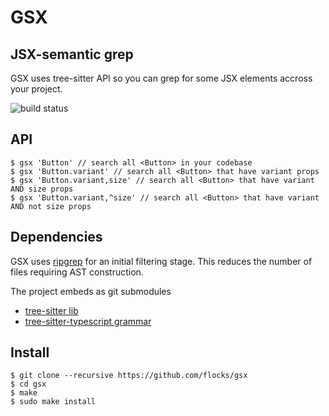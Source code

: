 # GSX

## JSX-semantic grep

GSX uses tree-sitter API so you can grep for some JSX elements accross
your project.

![build status](https://github.com/flocks/gsx/workflows/test.yml/badge.svg)

## API

```console
$ gsx 'Button' // search all <Button> in your codebase
$ gsx 'Button.variant' // search all <Button> that have variant props
$ gsx 'Button.variant,size' // search all <Button> that have variant AND size props
$ gsx 'Button.variant,^size' // search all <Button> that have variant AND not size props
```

## Dependencies

GSX uses [ripgrep](https://github.com/BurntSushi/ripgrep) for an
initial filtering stage. This reduces the number of files requiring
AST construction.

The project embeds as git submodules 
- [tree-sitter lib](https://github.com/tree-sitter/tree-sitter)
- [tree-sitter-typescript grammar](https://github.com/tree-sitter/tree-sitter-typescript)


## Install

```console
$ git clone --recursive https://github.com/flocks/gsx
$ cd gsx
$ make
$ sudo make install
```
